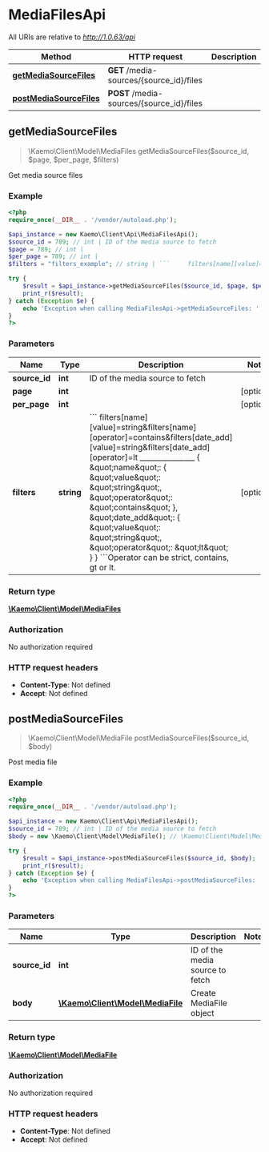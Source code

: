 # MediaFilesApi

All URIs are relative to *http://1.0.63/api*

Method | HTTP request | Description
------------- | ------------- | -------------
[**getMediaSourceFiles**](#getMediaSourceFiles) | **GET** /media-sources/{source_id}/files | 
[**postMediaSourceFiles**](#postMediaSourceFiles) | **POST** /media-sources/{source_id}/files | 


## **getMediaSourceFiles**
> \Kaemo\Client\Model\MediaFiles getMediaSourceFiles($source_id, $page, $per_page, $filters)



Get media source files

### Example
```php
<?php
require_once(__DIR__ . '/vendor/autoload.php');

$api_instance = new Kaemo\Client\Api\MediaFilesApi();
$source_id = 789; // int | ID of the media source to fetch
$page = 789; // int | 
$per_page = 789; // int | 
$filters = "filters_example"; // string | ```     filters[name][value]=string&filters[name][operator]=contains&filters[date_add][value]=string&filters[date_add][operator]=lt     _______________      {     \"name\": {     \"value\": \"string\",     \"operator\": \"contains\"     },     \"date_add\": {     \"value\": \"string\",     \"operator\": \"lt\"     }     } ```Operator can be strict, contains, gt or lt.

try {
    $result = $api_instance->getMediaSourceFiles($source_id, $page, $per_page, $filters);
    print_r($result);
} catch (Exception $e) {
    echo 'Exception when calling MediaFilesApi->getMediaSourceFiles: ', $e->getMessage(), PHP_EOL;
}
?>
```

### Parameters

Name | Type | Description  | Notes
------------- | ------------- | ------------- | -------------
 **source_id** | **int**| ID of the media source to fetch |
 **page** | **int**|  | [optional]
 **per_page** | **int**|  | [optional]
 **filters** | **string**| &#x60;&#x60;&#x60;     filters[name][value]&#x3D;string&amp;filters[name][operator]&#x3D;contains&amp;filters[date_add][value]&#x3D;string&amp;filters[date_add][operator]&#x3D;lt     _______________      {     \&quot;name\&quot;: {     \&quot;value\&quot;: \&quot;string\&quot;,     \&quot;operator\&quot;: \&quot;contains\&quot;     },     \&quot;date_add\&quot;: {     \&quot;value\&quot;: \&quot;string\&quot;,     \&quot;operator\&quot;: \&quot;lt\&quot;     }     } &#x60;&#x60;&#x60;Operator can be strict, contains, gt or lt. | [optional]

### Return type

[**\Kaemo\Client\Model\MediaFiles**](#MediaFiles)

### Authorization

No authorization required

### HTTP request headers

 - **Content-Type**: Not defined
 - **Accept**: Not defined

## **postMediaSourceFiles**
> \Kaemo\Client\Model\MediaFile postMediaSourceFiles($source_id, $body)



Post media file

### Example
```php
<?php
require_once(__DIR__ . '/vendor/autoload.php');

$api_instance = new Kaemo\Client\Api\MediaFilesApi();
$source_id = 789; // int | ID of the media source to fetch
$body = new \Kaemo\Client\Model\MediaFile(); // \Kaemo\Client\Model\MediaFile | Create MediaFile object

try {
    $result = $api_instance->postMediaSourceFiles($source_id, $body);
    print_r($result);
} catch (Exception $e) {
    echo 'Exception when calling MediaFilesApi->postMediaSourceFiles: ', $e->getMessage(), PHP_EOL;
}
?>
```

### Parameters

Name | Type | Description  | Notes
------------- | ------------- | ------------- | -------------
 **source_id** | **int**| ID of the media source to fetch |
 **body** | [**\Kaemo\Client\Model\MediaFile**](#\Kaemo\Client\Model\MediaFile)| Create MediaFile object |

### Return type

[**\Kaemo\Client\Model\MediaFile**](#MediaFile)

### Authorization

No authorization required

### HTTP request headers

 - **Content-Type**: Not defined
 - **Accept**: Not defined

